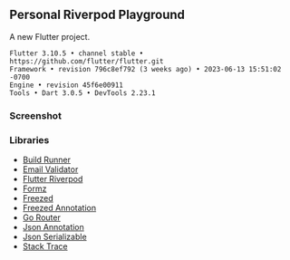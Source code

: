 ## Personal Riverpod Playground ##

A new Flutter project.

```
Flutter 3.10.5 • channel stable • https://github.com/flutter/flutter.git
Framework • revision 796c8ef792 (3 weeks ago) • 2023-06-13 15:51:02 -0700
Engine • revision 45f6e00911
Tools • Dart 3.0.5 • DevTools 2.23.1
```
### Screenshot ###


### Libraries ###
- [Build Runner](https://pub.dev/packages/build_runner)
- [Email Validator](https://pub.dev/packages/email_validator)
- [Flutter Riverpod](https://pub.dev/packages/flutter_riverpod)
- [Formz](https://pub.dev/packages/formz)
- [Freezed](https://pub.dev/packages/freezed)
- [Freezed Annotation](https://pub.dev/packages/freezed_annotation)
- [Go Router](https://pub.dev/packages/go_router)
- [Json Annotation](https://pub.dev/packages/json_annotation)
- [Json Serializable](https://pub.dev/packages/json_serializable)
- [Stack Trace](https://pub.dev/packages/stack_trace)
